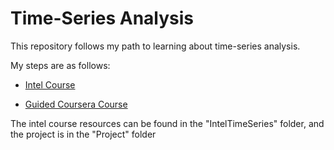 # Time-Series Analysis

This repository follows my path to learning about time-series analysis.

My steps are as follows:

- [Intel Course]("https://www.intel.com/content/www/us/en/developer/topic-technology/artificial-intelligence/training/course-time-series-analysis.html")

- [Guided Coursera Course]("https://www.coursera.org/projects/time-series-data-visualization-techniques")

The intel course resources can be found in the "IntelTimeSeries" folder, and the project is in the "Project" folder